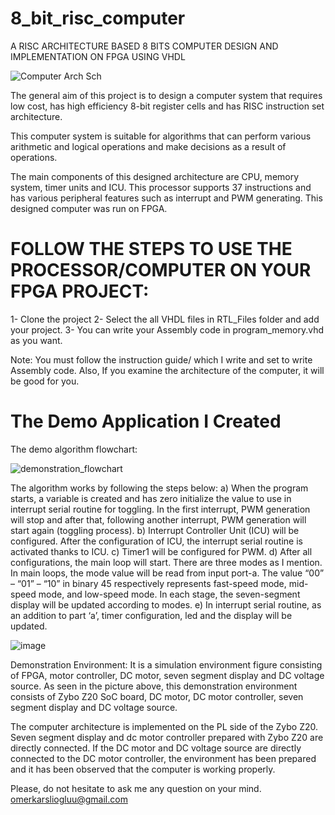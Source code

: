 # 8_bit_risc_computer
A RISC ARCHITECTURE BASED 8 BITS COMPUTER DESIGN AND IMPLEMENTATION ON FPGA USING VHDL

![Computer Arch Sch](https://user-images.githubusercontent.com/67158049/181514421-cfe11f83-f0da-4a46-b91c-8505617540eb.png)

The general aim of this project is to design a computer system that requires low cost, has high efficiency 8-bit register cells and has RISC instruction set architecture. 

This computer system is suitable for algorithms that can perform various arithmetic and logical operations and make decisions as a result of operations. 

The main components of this designed architecture are CPU, memory system, timer units and ICU. This processor supports 37 instructions and has various peripheral features such as interrupt and PWM generating. This designed computer was run on FPGA.

# FOLLOW THE STEPS TO USE THE PROCESSOR/COMPUTER ON YOUR FPGA PROJECT:

1- Clone the project
2- Select the all VHDL files in RTL_Files folder and add your project.
3- You can write your Assembly code in program_memory.vhd as you want.

Note: You must follow the instruction guide/ which I write and set to write Assembly code. Also, If you examine the architecture of the computer, it will be good for you.

# The Demo Application I Created

The demo algorithm flowchart:

![demonstration_flowchart](https://user-images.githubusercontent.com/67158049/181515608-af60fdc3-0506-452e-8df8-6b94f2f046a7.jpg)

The algorithm works by following the steps below:
a) When the program starts, a variable is created and has zero initialize the value to use in interrupt serial routine for toggling. In the first interrupt, PWM generation will stop and after that, following another interrupt, PWM generation will start again (toggling process).
b) Interrupt Controller Unit (ICU) will be configured. After the configuration of ICU, the interrupt serial routine is activated thanks to ICU.
c) Timer1 will be configured for PWM.
d) After all configurations, the main loop will start. There are three modes as I mention. In main loops, the mode value will be read from input port-a. The value “00” – “01” – “10” in binary
45
respectively represents fast-speed mode, mid-speed mode, and low-speed mode. In each stage, the seven-segment display will be updated according to modes.
e) In interrupt serial routine, as an addition to part ‘a’, timer configuration, led and the display will be updated.

![image](https://user-images.githubusercontent.com/67158049/181515257-f1b86a74-1b98-44bd-a6b8-c95d18445571.png)

Demonstration Environment: It is a simulation environment figure consisting of FPGA, motor controller, DC motor, seven segment display and DC voltage source.
As seen in the picture above, this demonstration environment consists of Zybo Z20 SoC board, DC motor, DC motor controller, seven segment display and DC voltage source.

The computer architecture is implemented on the PL side of the Zybo Z20. Seven segment display and dc motor controller prepared with Zybo Z20 are directly connected. If the DC motor and DC voltage source are directly connected to the DC motor controller, the environment has been prepared and it has been observed that the computer is working properly.

Please, do not hesitate to ask me any question on your mind.
omerkarsliogluu@gmail.com

